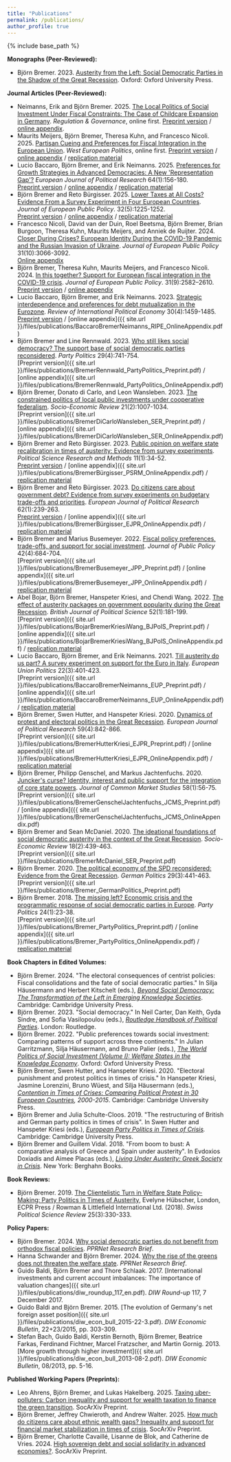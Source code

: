 ```yaml
---
title: "Publications"
permalink: /publications/
author_profile: true
---
```


{% include base_path %}

**Monographs (Peer-Reviewed):**
* Björn Bremer. 2023. [Austerity from the Left: Social Democratic Parties in the Shadow of the Great Recession](https://global.oup.com/academic/product/austerity-from-the-left-9780192872210?facet_narrowbyprice_facet=50to100&lang=en&cc=mv#). Oxford: Oxford University Press.

**Journal Articles (Peer-Reviewed):**
* Neimanns, Erik and Björn Bremer. 2025. [The Local Politics of Social Investment Under Fiscal Constraints: The Case of Childcare Expansion in Germany](https://onlinelibrary.wiley.com/doi/10.1111/rego.70037). *Regulation & Governance*, online first. [Preprint version](https://doi.org/10.31235/osf.io/9yrp2) / [online appendix](https://onlinelibrary.wiley.com/action/downloadSupplement?doi=10.1111%2Frego.70037&file=rego70037-sup-0001-Appendix.pdf).
* Maurits Meijers, Björn Bremer, Theresa Kuhn, and Francesco Nicoli. 2025. [Partisan Cueing and Preferences for Fiscal Integration in the European Union](https://www.tandfonline.com/doi/full/10.1080/01402382.2025.2497720). *West European Politics*, online first. [Preprint version](https://doi.org/10.31235/osf.io/bmf5e) / [online appendix](https://ndownloader.figstatic.com/files/55047875) / [replication material](https://doi.org/10.7910/DVN/RNSKQV)
* Lucio Baccaro, Björn Bremer, and Erik Neimanns. 2025. [Preferences for Growth Strategies in Advanced Democracies: A New 'Representation Gap'?](https://doi.org/10.1111/1475-6765.12686) *European Journal of Political Research* 64(1):156-180. <br/>
[Preprint version](https://pure.mpg.de/pubman/item/item_3528109_3/component/file_3528110/mpifg_dp23_4.pdf?mode=download) / [online appendix](https://ejpr.onlinelibrary.wiley.com/action/downloadSupplement?doi=10.1111%2F1475-6765.12686&file=ejpr12686-sup-0001-Appendix.pdf) / [replication material](https://ejpr.onlinelibrary.wiley.com/action/downloadSupplement?doi=10.1111%2F1475-6765.12686&file=ejpr12686-sup-0002-Replication.zip)
* Björn Bremer and Reto Bürgisser. 2025. [Lower Taxes at All Costs? Evidence From a Survey Experiment in Four European Countries](https://doi.org/10.1080/13501763.2024.2333856). *Journal of European Public Policy*. 32(5):1225-1252. <br/>
[Preprint version](https://osf.io/preprints/socarxiv/e6ds9) / [online appendix](https://ndownloader.figstatic.com/files/45385238) / [replication material](https://doi.org/10.7910/DVN/ECECZA)
* Francesco Nicoli, David van der Duin, Roel Beetsma, Björn Bremer, Brian Burgoon, Theresa Kuhn, Maurits Meijers, and Anniek de Ruijter. 2024. [Closer During Crises? European Identity During the COVID-19 Pandemic and the Russian Invasion of Ukraine](https://doi.org/10.1080/13501763.2024.2319346). *Journal of European Public Policy* 31(10):3066-3092. <br/>
[Online appendix](https://ndownloader.figstatic.com/files/45081325) 
* Björn Bremer, Theresa Kuhn, Maurits Meijers, and Francesco Nicoli. 2024. [In this together? Support for European fiscal integration in the COVID-19 crisis](https://doi.org/10.1080/13501763.2023.2220357). *Journal of European Public Policy*. 31(9):2582–2610. <br/>
[Preprint version](https://osf.io/preprints/socarxiv/82cyw/) / [online appendix](https://ndownloader.figstatic.com/files/41227849) 
* Lucio Baccaro, Björn Bremer, and Erik Neimanns. 2023. [Strategic interdependence and preferences for debt mutualization in the Eurozone](https://doi.org/10.1080/09692290.2022.2107043). *Review of International Political Economy* 30(4):1459-1485. <br/>
[Preprint version](https://osf.io/preprints/socarxiv/atg8p/) / [online appendix]({{ site.url }}/files/publications/BaccaroBremerNeimanns_RIPE_OnlineAppendix.pdf)
* Björn Bremer and Line Rennwald. 2023. [Who still likes social democracy? The support base of social democratic parties reconsidered](https://doi.org/10.1177/13540688221093770). *Party Politics* 29(4):741-754. <br/>
[Preprint version]({{ site.url }}/files/publications/BremerRennwald_PartyPolitics_Preprint.pdf) / [online appendix]({{ site.url }}/files/publications/BremerRennwald_PartyPolitics_OnlineAppendix.pdf)
* Björn Bremer, Donato di Carlo, and Leon Wansleben. 2023. [The constrained politics of local public investments under cooperative federalism](https://doi.org/10.1093/ser/mwac026). *Socio-Economic Review* 21(2):1007-1034. <br/>
[Preprint version]({{ site.url }}/files/publications/BremerDiCarloWansleben_SER_Preprint.pdf) / [online appendix]({{ site.url }}/files/publications/BremerDiCarloWansleben_SER_OnlineAppendix.pdf)
* Björn Bremer and Reto Bürgisser. 2023. [Public opinion on welfare state recalibration in times of austerity: Evidence from survey experiments](https://cup.org/3IVayu6). *Political Science Research and Methods* 11(1):34-52. <br/>
[Preprint version](https://osf.io/uj6eq/)  / [online appendix]({{ site.url }}/files/publications/BremerBürgisser_PSRM_OnlineAppendix.pdf) / [replication material](https://dataverse.harvard.edu/dataset.xhtml?persistentId=doi:10.7910/DVN/7ERIFH)
* Björn Bremer and Reto Bürgisser. 2023. [Do citizens care about government debt? Evidence from survey experiments on budgetary trade-offs and priorities](https://ejpr.onlinelibrary.wiley.com/doi/abs/10.1111/1475-6765.12505). *European Journal of Political Research* 62(1):239-263. <br/>
[Preprint version](https://osf.io/preprints/socarxiv/gw5ea/) / [online appendix]({{ site.url }}/files/publications/BremerBürgisser_EJPR_OnlineAppendix.pdf) / [replication material](https://ejpr.onlinelibrary.wiley.com/doi/full/10.1111/1475-6765.12505)
* Björn Bremer and Marius Busemeyer. 2022. [Fiscal policy preferences, trade-offs, and support for social investment](https://doi.org/10.1017/S0143814X22000095). *Journal of Public Policy* 42(4):684-704. <br/>
[Preprint version]({{ site.url }}/files/publications/BremerBusemeyer_JPP_Preprint.pdf) / [online appendix]({{ site.url }}/files/publications/BremerBusemeyer_JPP_OnlineAppendix.pdf) / [replication material]( https://doi.org/10.7910/DVN/LQUPJW)
* Abel Bojar, Björn Bremer, Hanspeter Kriesi, and Chendi Wang. 2022. [The effect of austerity packages on government popularity during the Great Recession](https://t.co/2Fmbwkxf9T?amp=1). *British Journal of Political Science* 52(1):181-199. <br/>
[Preprint version]({{ site.url }}/files/publications/BojarBremerKriesiWang_BJPolS_Preprint.pdf) / [online appendix]({{ site.url }}/files/publications/BojarBremerKriesiWang_BJPolS_OnlineAppendix.pdf) / [replication material](https://doi.org/10.7910/DVN/MDLQKC)
* Lucio Baccaro, Björn Bremer, and Erik Neimanns. 2021. [Till austerity do us part? A survey experiment on support for the Euro in Italy](https://journals.sagepub.com/doi/full/10.1177/14651165211004772). *European Union Politics* 22(3):401-423. <br/>
[Preprint version]({{ site.url }}/files/publications/BaccaroBremerNeimanns_EUP_Preprint.pdf) / [online appendix]({{ site.url }}/files/publications/BaccaroBremerNeimanns_EUP_OnlineAppendix.pdf) / [replication material]()
* Björn Bremer, Swen Hutter, and Hanspeter Kriesi. 2020. [Dynamics of protest and electoral politics in the Great Recession](https://doi.org/10.1111/1475-6765.12375). *European Journal of Political Research* 59(4):842-866. <br/>
[Preprint version]({{ site.url }}/files/publications/BremerHutterKriesi_EJPR_Preprint.pdf) / [online appendix]({{ site.url }}/files/publications/BremerHutterKriesi_EJPR_OnlineAppendix.pdf) / [replication material](https://doi.org/10.7910/DVN/GWPX1A)
* Björn Bremer, Philipp Genschel, and Markus Jachtenfuchs. 2020. [Juncker's curse? Identity, interest and public support for the integration of core state powers](https://doi.org/10.1111/jcms.12980). *Journal of Common Market Studies* 58(1):56-75. <br/> 
[Preprint version]({{ site.url }}/files/publications/BremerGenschelJachtenfuchs_JCMS_Preprint.pdf) / [online appendix]({{ site.url }}/files/publications/BremerGenschelJachtenfuchs_JCMS_OnlineAppendix.pdf)
* Björn Bremer and Sean McDaniel. 2020. [The ideational foundations of social democratic austerity in the context of the Great Recession](https://academic.oup.com/ser/advance-article-abstract/doi/10.1093/ser/mwz001/5320344). *Socio-Economic Review* 18(2):439-463. <br/>
[Preprint version]({{ site.url }}/files/publications/BremerMcDaniel_SER_Preprint.pdf)
* Björn Bremer. 2020. [The political economy of the SPD reconsidered: Evidence from the Great Recession](https://www.tandfonline.com/doi/abs/10.1080/09644008.2018.1555817?journalCode=fgrp20). *German Politics* 29(3):441-463. <br/>
[Preprint version]({{ site.url }}/files/publications/Bremer_GermanPolitics_Preprint.pdf)
* Björn Bremer. 2018. [The missing left? Economic crisis and the programmatic response of social democratic parties in Europe](http://journals.sagepub.com/doi/abs/10.1177/1354068817740745). *Party Politics* 24(1):23-38. <br/>
[Preprint version]({{ site.url }}/files/publications/Bremer_PartyPolitics_Preprint.pdf) / [online appendix]({{ site.url }}/files/publications/Bremer_PartyPolitics_OnlineAppendix.pdf) / [replication material](https://dataverse.harvard.edu/dataset.xhtml?persistentId=doi:10.7910/DVN/LBO6KC)

**Book Chapters in Edited Volumes:**

* Björn Bremer. 2024. "The electoral consequences of centrist policies: Fiscal consolidations and the fate of social democratic parties." In Silja Häusermann and Herbert Kitschelt (eds.), *[Beyond Social Democracy: The Transformation of the Left in Emerging Knowledge Societies](https://www.cambridge.org/core/books/beyond-social-democracy/B4C5F9FFAF5FF8142DB2E209E6C5C9D0)*. Cambridge: Cambridge University Press.
* Björn Bremer. 2023. "Social democracy." In Neil Carter, Dan Keith, Gyda Sindre, and Sofia Vasilopoulou (eds.), *[Routledge Handbook of Political Parties](https://www.routledge.com/The-Routledge-Handbook-of-Political-Parties/Carter-Keith-Sindre-Vasilopoulou/p/book/9780367620004?srsltid=AfmBOopP7XYfQUu8KMT8FmITI6O_l5iIKAqK2Nm0wGJKiW9QkZM9iu7z)*. London: Routledge.
* Björn Bremer. 2022. "Public preferences towards social investment: Comparing patterns of support across three continents." In Julian Garritzmann, Silja Häusermann, and Bruno Palier (eds.), *[The World Politics of Social Investment (Volume I): Welfare States in the Knowledge Economy](https://global.oup.com/academic/product/the-world-politics-of-social-investment-volume-i-9780197585245?cc=us&lang=en&)*. Oxford: Oxford University Press.
* Björn Bremer, Swen Hutter, and Hanspeter Kriesi. 2020. "Electoral punishment and protest politics in times of crisis." In Hanspeter Kriesi, Jasmine Lorenzini, Bruno Wüest, and Silja Häusermann (eds.), *[Contention in Times of Crises: Comparing Political Protest in 30 European Countries](https://www.cambridge.org/core/books/contention-in-times-of-crisis/2118EB6100BA91A0DA0834FA93CB2E49#fndtn-information), 2000-2015*. Cambridge: Cambridge University Press.
* Björn Bremer and Julia Schulte-Cloos. 2019. "The restructuring of British and German party politics in times of crisis". In Swen Hutter and Hanspeter Kriesi (eds.), *[European Party Politics in Times of Crisis](https://www.cambridge.org/core/books/european-party-politics-in-times-of-crisis/466446CE959EB782BC30047F8FB9275D#fndtn-information).* Cambridge: Cambridge University Press.
* Björn Bremer and Guillem Vidal. 2018. "From boom to bust: A comparative analysis of Greece and Spain under austerity". In Evdoxios Doxiadis and Aimee Placas (eds.), *[Living Under Austerity: Greek Society in Crisis](http://www.berghahnbooks.com/title/DoxiadisLiving)*. New York: Berghahn Books.

**Book Reviews:**

* Björn Bremer. 2019. [The Clientelistic Turn in Welfare State Policy-Making: Party Politics in Times of Austerity](\url{https://doi.org/10.1111/), Evelyne Hübscher, London, ECPR Press / Rowman & Littlefield International Ltd. (2018). *Swiss Political Science Review* 25(3):330-333.

**Policy Papers:**

* Björn Bremer. 2024. [Why social democratic parties do not benefit from orthodox fiscal policies](https://politicscentre.nuffield.ox.ac.uk/media/elsb5xyq/bremer.pdf). *PPRNet Research Brief*.
* Hanna Schwander and Björn Bremer. 2024. [Why the rise of the greens does not threaten the welfare state](https://politicscentre.nuffield.ox.ac.uk/media/gg5cnglx/schwander_bremer.pdf). *PPRNet Research Brief*.
* Guido Baldi, Björn Bremer and Thore Schlaak. 2017. [International investments and current account imbalances: The importance of valuation changes]({{ site.url }}/files/publications/diw_roundup_117_en.pdf). *DIW Round-up* 117, 7 December 2017. 
* Guido Baldi and Björn Bremer. 2015. [The evolution of Germany's net foreign asset position]({{ site.url }}/files/publications/diw_econ_bull_2015-22-3.pdf). *DIW Economic Bulletin*, 22+23/2015, pp. 303-309.
* Stefan Bach, Guido Baldi, Kerstin Bernoth, Björn Bremer, Beatrice Farkas, Ferdinand Fichtner, Marcel Fratzscher, and Martin Gornig. 2013. [More growth through higher investment]({{ site.url }}/files/publications/diw_econ_bull_2013-08-2.pdf). *DIW Economic Bulletin*, 08/2013, pp. 5-16.


**Published Working Papers (Preprints):**
* Leo Ahrens, Björn Bremer, and Lukas Hakelberg. 2025. [Taxing uber-polluters: Carbon inequality and support for wealth taxation to finance the green transition](https://osf.io/preprints/osf/h6rxc_v1). SocArXiv Preprint.
* Björn Bremer, Jeffrey Chwieroth, and Andrew Walter. 2025. [How much do citizens care about ethnic wealth gaps? Inequality and support for financial market stabilization in times of crisis](https://osf.io/preprints/socarxiv/r75zh). SocArXiv Preprint.
* Björn Bremer, Charlotte Cavaillé, Lisanne de Blok, and Catherine de Vries. 2024. [High sovereign debt and social solidarity in advanced economies?](https://osf.io/preprints/osf/jw4v6_v1). SocArXiv Preprint.

